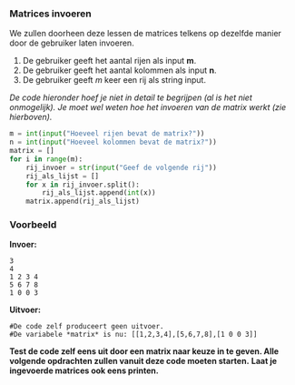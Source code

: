 ### Matrices invoeren

We zullen doorheen deze lessen de matrices telkens op dezelfde manier door de gebruiker laten invoeren.

1. De gebruiker geeft het aantal rijen als input **m**.
2. De gebruiker geeft het aantal kolommen als input **n**.
3. De gebruiker geeft *m* keer een rij als string input.

*De code hieronder hoef je niet in detail te begrijpen (al is het niet onmogelijk). Je moet wel weten hoe het invoeren van de matrix werkt (zie hierboven).* 

```python
m = int(input("Hoeveel rijen bevat de matrix?"))
n = int(input("Hoeveel kolommen bevat de matrix?"))
matrix = []     
for i in range(m):
    rij_invoer = str(input("Geef de volgende rij"))
    rij_als_lijst = []
    for x in rij_invoer.split():
        rij_als_lijst.append(int(x))
    matrix.append(rij_als_lijst)
```

### Voorbeeld
**Invoer:**

    3
    4
    1 2 3 4
    5 6 7 8
    1 0 0 3

**Uitvoer:**

    #De code zelf produceert geen uitvoer.
    #De variabele *matrix* is nu: [[1,2,3,4],[5,6,7,8],[1 0 0 3]]

**Test de code zelf eens uit door een matrix naar keuze in te geven. Alle volgende opdrachten zullen vanuit deze code moeten starten.**
**Laat je ingevoerde matrices ook eens printen.**

